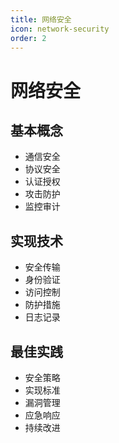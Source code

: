 ```yaml
---
title: 网络安全
icon: network-security
order: 2
---
```


# 网络安全

## 基本概念
- 通信安全
- 协议安全
- 认证授权
- 攻击防护
- 监控审计

## 实现技术
- 安全传输
- 身份验证
- 访问控制
- 防护措施
- 日志记录

## 最佳实践
- 安全策略
- 实现标准
- 漏洞管理
- 应急响应
- 持续改进
